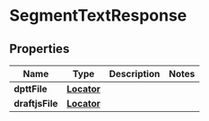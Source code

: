 

# SegmentTextResponse

## Properties

Name | Type | Description | Notes
------------ | ------------- | ------------- | -------------
**dpttFile** | [**Locator**](.md) |  | 
**draftjsFile** | [**Locator**](.md) |  | 



